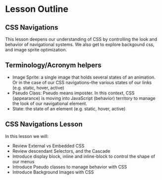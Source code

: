 # Lesson Outline

## CSS Navigations
This lesson deepens our understanding of CSS by controlling the look and behavior of navigational systems. We also get to explore backgound css, and image sprite optimization.

## Terminology/Acronym helpers
* Image Sprite: a single image that holds several states of an animation. Or in the case of our CSS navigations–the various states of our links (e.g. static, hover, active)
* Pseudo Class: Pseudo means imposter. In this context, CSS (appearance) is moving into JavaScript (behavior) territory to manage the look of our navigational element.
* State: the state of an element (e.g. static, hover, active)

## CSS Navigations Lesson
In this lesson we will:

* Review External vs Embedded CSS
* Review descendant Selectors, and the Cascade
* Introduce display block, inline and inline-block to control the shape of our menus
* Introduce Pseudo classes to manage behavior with CSS
* Introduce Background Images with CSS
